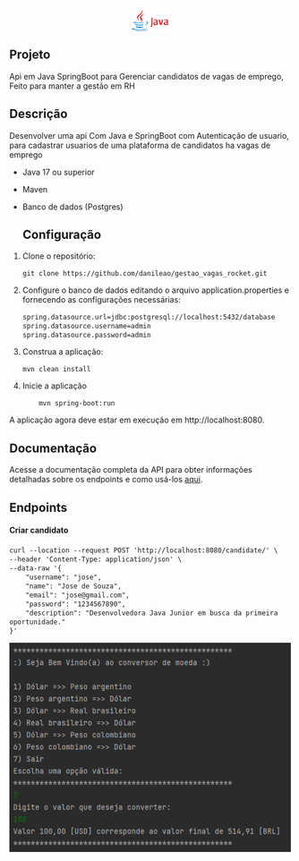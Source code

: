 <p align="center">
  <img align="center" alt="Java" height="40" src="https://github.com/alanfsales/assets/blob/main/Java.png">
</p>

## Projeto
Api em Java SpringBoot para Gerenciar candidatos de vagas de emprego, Feito para manter a gestão em RH

## Descrição
Desenvolver uma api Com Java e SpringBoot com Autenticação de usuario, para cadastrar usuarios de uma plataforma de candidatos ha vagas de emprego

- Java 17 ou superior
- Maven
- Banco de dados (Postgres)

  ## Configuração

1. Clone o repositório:

   ```shell
   git clone https://github.com/danileao/gestao_vagas_rocket.git
   ```

2. Configure o banco de dados editando o arquivo application.properties e fornecendo as configurações necessárias:

    ```properties
    spring.datasource.url=jdbc:postgresql://localhost:5432/database
    spring.datasource.username=admin
    spring.datasource.password=admin
    ```

3. Construa a aplicação:

    ```shell
    mvn clean install
    ```

4. Inicie a aplicação
    ```shell
        mvn spring-boot:run
    ```

A aplicação agora deve estar em execução em http://localhost:8080.


##  Documentação
Acesse a documentação completa da API para obter informações detalhadas sobre os endpoints e como usá-los <a href="https://www.apidog.com/apidoc/shared-fade4710-ac0c-4454-8025-845b9ec61bef">aqui</a>.



## Endpoints

#### Criar candidato
```shell
curl --location --request POST 'http://localhost:8080/candidate/' \
--header 'Content-Type: application/json' \
--data-raw '{
    "username": "jose",
    "name": "Jose de Souza",
    "email": "jose@gmail.com",
    "password": "1234567890",
    "description": "Desenvolvedora Java Junior em busca da primeira oportunidade."
}'
```

![imagem](https://github.com/alanfsales/assets/blob/main/DesafioOne/conversor-de-moedas.png)

